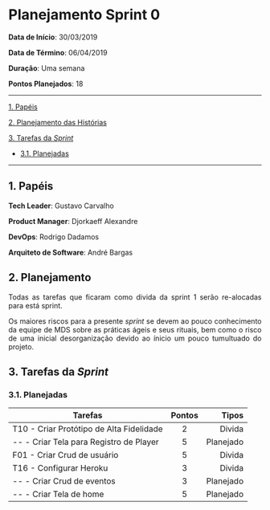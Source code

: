 # Planejamento Sprint 0


**Data de Início**: 30/03/2019

**Data de Término**: 06/04/2019

**Duração**: Uma semana

**Pontos Planejados**: 18

-------

[1. Papéis](#_1-papéis)

[2. Planejamento das Histórias](#_2-planejamento-das-historias)

[3. Tarefas da _Sprint_](#_3-tarefas-da-sprint)  

  * [3.1. Planejadas](#_31-planejadas)

-------

## 1. Papéis

**Tech Leader**: Gustavo Carvalho

**Product Manager**: Djorkaeff Alexandre

**DevOps**: Rodrigo Dadamos

**Arquiteto de Software**: André Bargas


## 2. Planejamento

<p align = "justify"> Todas as tarefas que ficaram como divida da sprint 1 serão re-alocadas para está sprint.</p>

<p align = "justify"> Os maiores riscos para a presente <i>sprint</i> se devem ao pouco conhecimento da equipe de MDS sobre as práticas ágeis e seus rituais, bem como o risco de uma inicial desorganização devido ao ínicio um pouco tumultuado do projeto.</p>

## 3. Tarefas da _Sprint_

### 3.1. Planejadas

|Tarefas|Pontos|Tipos|
|--|:--:|--:|
| T10 - Criar Protótipo de Alta Fidelidade | 2 | Divida|
| -- - Criar Tela para Registro de Player | 5 | Planejado |
| F01 - Criar Crud de usuário | 5 | Divida|
| T16 - Configurar Heroku | 3 | Divida|
| -- - Criar Crud de eventos | 3 | Planejado|
| -- - Criar Tela de home | 5 | Planejado|
